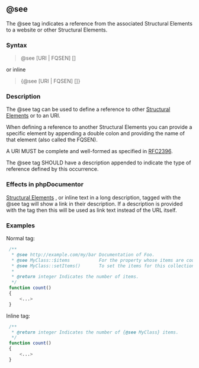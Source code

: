 ## @see

The @see tag indicates a reference from the associated Structural Elements to a website or other Structural Elements.

### Syntax

> @see [URI | FQSEN] [<description>]

or inline

> {@see [URI | FQSEN] [<description>]}

### Description

The @see tag can be used to define a reference to other [Structural Elements](glossary.md#term-structural-elements) or to an URI.

When defining a reference to another Structural Elements you can provide a specific element by appending a double colon and providing the name of that element (also called the FQSEN).

A URI MUST be complete and well-formed as specified in [RFC2396](http://www.ietf.org/rfc/rfc2396.txt).

The @see tag SHOULD have a description appended to indicate the type of reference defined by this occurrence.

### Effects in phpDocumentor

[Structural Elements](glossary.md#term-structural-elements) , or inline text in a long description, tagged with the @see tag will show a link in their description. If a description is provided with the tag then this will be used as link text instead of the URL itself.

### Examples
Normal tag:

```php
 /**
  * @see http://example.com/my/bar Documentation of Foo.
  * @see MyClass::$items           For the property whose items are counted.
  * @see MyClass::setItems()       To set the items for this collection.
  *
  * @return integer Indicates the number of items.
  */
 function count()
 {
     <...>
 }
```

Inline tag:

```php
 /**
  * @return integer Indicates the number of {@see MyClass} items.
  */
 function count()
 {
     <...>
 }
```